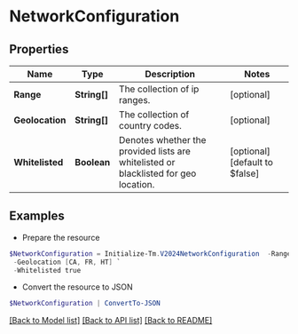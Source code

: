 # NetworkConfiguration
## Properties

Name | Type | Description | Notes
------------ | ------------- | ------------- | -------------
**Range** | **String[]** | The collection of ip ranges. | [optional] 
**Geolocation** | **String[]** | The collection of country codes. | [optional] 
**Whitelisted** | **Boolean** | Denotes whether the provided lists are whitelisted or blacklisted for geo location. | [optional] [default to $false]

## Examples

- Prepare the resource
```powershell
$NetworkConfiguration = Initialize-Tm.V2024NetworkConfiguration  -Range [1.3.7.2, 255.255.255.252/30] `
 -Geolocation [CA, FR, HT] `
 -Whitelisted true
```

- Convert the resource to JSON
```powershell
$NetworkConfiguration | ConvertTo-JSON
```

[[Back to Model list]](../README.md#documentation-for-models) [[Back to API list]](../README.md#documentation-for-api-endpoints) [[Back to README]](../README.md)

